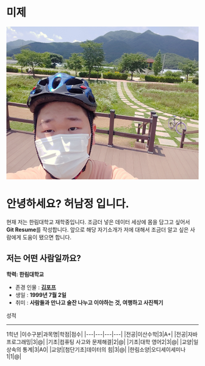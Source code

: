 # 미제

<img src=20200628_132055.jpg width=600 height=400>  

# 안녕하세요? 허남정 입니다.
현재 저는 한림대학교 재학중입니다. 조금더 넣은 데이터 세상에 몸을 담그고 싶어서 **Git Resume**를 작성합니다.
앞으로 해당 자기소개가 저에 대해서 조금더 알고 싶은 사람에게 도움이 됐으면 합니다.


저는 어떤 사람일까요?
-------------------------------------------------------------------------
**학력: 한림대학교**
+ 존경 인물 : [**김포프**](https://www.youtube.com/user/KimPopeTV)
+ 생일 : **1999년 7월 2일** 
+ 취미 : **사람들과 만나고 술잔 나누고 이야하는 것, 여행하고 사진찍기**

성적
******************************************

1힉년
|이수구분|과목명|학점|점수|
|---|---|---|---|
|전공|이산수학|3|A+|
|전공|자바프로그래밍|3|@|
|기초|컴퓨팅 사고와 문제해결|2|@|
|기초|대학 영어2|3|@|
|교양|일상속의 통계|3|A0|
|교양|[첨단기초]데이터의 힘|3|@|
|한림소양|오디세이세미나1|1|@|




